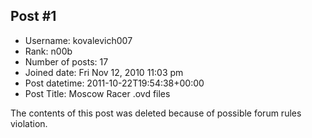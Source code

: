 ## Post #1
- Username: kovalevich007
- Rank: n00b
- Number of posts: 17
- Joined date: Fri Nov 12, 2010 11:03 pm
- Post datetime: 2011-10-22T19:54:38+00:00
- Post Title: Moscow Racer .ovd files

The contents of this post was deleted because of possible forum rules violation.
